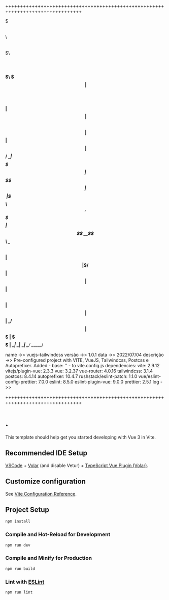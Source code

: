  ++++++++++++++++++++++++++++++++++++++++++++++++++++++++++++++++++++++++++++++++

   $$$$$$$\        $$\      $$\       $$$$$$$\         $$$$$$\  
   $$  __$$\       $$$\    $$$ |      $$  __$$\       $$  __$$\ 
   $$ |  $$ |      $$$$\  $$$$ |      $$ |  $$ |      $$ /  \__|
   $$$$$$$  |      $$\$$\$$ $$ |      $$$$$$$\ |      \$$$$$$\  
   $$  ____/       $$ \$$$  $$ |      $$  __$$\        \____$$\ 
   $$ |            $$ |\$  /$$ |      $$ |  $$ |      $$\   $$ |
   $$ |            $$ | \_/ $$ |      $$$$$$$  |      \$$$$$$  |
   \__|            \__|     \__|      \_______/        \______/ 
                                                                                                                   
                                                                                                                
   name       ->> vuejs-tailwindcss
   versão     ->> 1.0.1
   data       ->> 2022/07/04
   descrição  ->> Pre-configured project with VITE, VueJS, Tailwindcss, Postcss e Autoprefixer. Added - base: '' - to vite.config.js
   dependencies:   vite: 2.9.12
                   vitejs/plugin-vue: 2.3.3
                   vue: 3.2.37
                   vue-router: 4.0.16
                   tailwindcss: 3.1.4
                   postcss: 8.4.14
                   autoprefixer: 10.4.7
                   rushstack/eslint-patch: 1.1.0
                   vue/eslint-config-prettier: 7.0.0
                   eslint: 8.5.0
                   eslint-plugin-vue: 9.0.0
                   prettier: 2.5.1
   log        ->>

 ++++++++++++++++++++++++++++++++++++++++++++++++++++++++++++++++++++++++++++++++ 


# .

This template should help get you started developing with Vue 3 in Vite.

## Recommended IDE Setup

[VSCode](https://code.visualstudio.com/) + [Volar](https://marketplace.visualstudio.com/items?itemName=Vue.volar) (and disable Vetur) + [TypeScript Vue Plugin (Volar)](https://marketplace.visualstudio.com/items?itemName=Vue.vscode-typescript-vue-plugin).

## Customize configuration

See [Vite Configuration Reference](https://vitejs.dev/config/).

## Project Setup

```sh
npm install
```

### Compile and Hot-Reload for Development

```sh
npm run dev
```

### Compile and Minify for Production

```sh
npm run build
```

### Lint with [ESLint](https://eslint.org/)

```sh
npm run lint
```
    
